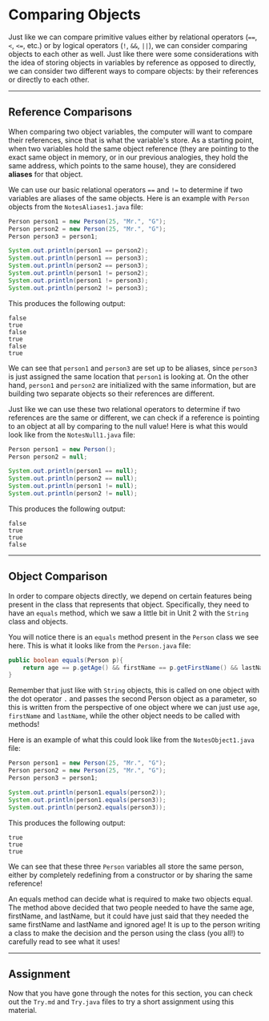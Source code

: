 # Comparing Objects

Just like we can compare primitive values either by relational operators (`==`, `<`, `<=`, etc.) or by logical operators (`!`, `&&`, `||`), we can consider comparing objects to each other as well. Just like there were some considerations with the idea of storing objects in variables by reference as opposed to directly, we can consider two different ways to compare objects: by their references or directly to each other.

---

## Reference Comparisons

When comparing two object variables, the computer will want to compare their references, since that is what the variable's store. As a starting point, when two variables hold the same object reference (they are pointing to the exact same object in memory, or in our previous analogies, they hold the same address, which points to the same house), they are considered **aliases** for that object.

We can use our basic relational operators `==` and `!=` to determine if two variables are aliases of the same objects. Here is an example with `Person` objects from the `NotesAliases1.java` file:

```java
Person person1 = new Person(25, "Mr.", "G");
Person person2 = new Person(25, "Mr.", "G");
Person person3 = person1;

System.out.println(person1 == person2);
System.out.println(person1 == person3);
System.out.println(person2 == person3);
System.out.println(person1 != person2);
System.out.println(person1 != person3);
System.out.println(person2 != person3);
```

This produces the following output:

```
false
true
false
true
false
true
```

We can see that `person1` and `person3` are set up to be aliases, since `person3` is just assigned the same location that `person1` is looking at. On the other hand, `person1` and `person2` are initialized with the same information, but are building two separate objects so their references are different.

Just like we can use these two relational operators to determine if two references are the same or different, we can check if a reference is pointing to an object at all by comparing to the null value! Here is what this would look like from the `NotesNull1.java` file:

```java
Person person1 = new Person();
Person person2 = null;

System.out.println(person1 == null);
System.out.println(person2 == null);
System.out.println(person1 != null);
System.out.println(person2 != null);
```

This produces the following output:

```
false
true
true
false
```

---

## Object Comparison

In order to compare objects directly, we depend on certain features being present in the class that represents that object. Specifically, they need to have an `equals` method, which we saw a little bit in Unit 2 with the `String` class and objects.

You will notice there is an `equals` method present in the `Person` class we see here. This is what it looks like from the `Person.java` file:

```java
public boolean equals(Person p){
    return age == p.getAge() && firstName == p.getFirstName() && lastName == p.getLastName();
}
```

Remember that just like with `String` objects, this is called on one object with the dot operator `.` and passes the second Person object as a parameter, so this is written from the perspective of one object where we can just use `age`, `firstName` and `lastName`, while the other object needs to be called with methods!

Here is an example of what this could look like from the `NotesObject1.java` file:

```java
Person person1 = new Person(25, "Mr.", "G");
Person person2 = new Person(25, "Mr.", "G");
Person person3 = person1;

System.out.println(person1.equals(person2));
System.out.println(person1.equals(person3));
System.out.println(person2.equals(person3));
```

This produces the following output:

```
true
true
true
```

We can see that these three `Person` variables all store the same person, either by completely redefining from a constructor or by sharing the same reference!

An equals method can decide what is required to make two objects equal. The method above decided that two people needed to have the same age, firstName, and lastName, but it could have just said that they needed the same firstName and lastName and ignored age! It is up to the person writing a class to make the decision and the person using the class (you all!) to carefully read to see what it uses!

---

## Assignment

Now that you have gone through the notes for this section, you can check out the `Try.md` and `Try.java` files to try a short assignment using this material.
